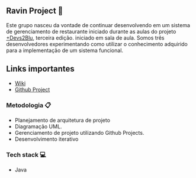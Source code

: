 ## Ravin Project 🍲

Este grupo nasceu da vontade de continuar desenvolvendo em um sistema de gerenciamento de restaurante iniciado durante as aulas do projeto [+Devs2Blu](https://www.devs2blu.com.br/), terceira edição. iniciado em sala de aula. Somos três desenvolvedores experimentando como utilizar o conhecimento adquirido para a implementação de um sistema funcional.

## Links importantes
- [Wiki](https://github.com/RavinProject/ProjetoRavin/wiki)
- [Github Project](https://github.com/orgs/RavinProject/projects/2)

### Metodologia 📋

- Planejamento de arquitetura de projeto
- Diagramação UML.
- Gerenciamento de projeto utilizando Github Projects.
- Desenvolvimento iterativo

### Tech stack 💻

- Java
<!--

**Here are some ideas to get you started:**

🙋‍♀️ A short introduction - what is your organization all about?
🌈 Contribution guidelines - how can the community get involved?
👩‍💻 Useful resources - where can the community find your docs? Is there anything else the community should know?
🍿 Fun facts - what does your team eat for breakfast?
🧙 Remember, you can do mighty things with the power of [Markdown](https://docs.github.com/github/writing-on-github/getting-started-with-writing-and-formatting-on-github/basic-writing-and-formatting-syntax)
-->
